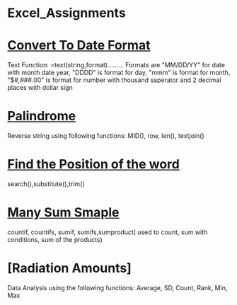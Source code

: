 # Excel_Assignments

# [Convert To Date Format](https://github.com/AnureetKaurTiwana/Excel_Assignments/blob/main/Convert-to-Date-Format.xlsx)
Text Function: =text(string,format).........
Formats are "MM/DD/YY" for date with month date year, "DDDD" is format for day, "mmm" is format for month, "$#,###.00" is format for number with thousand saperator and 2 decimal places with dollar sign

# [Palindrome](https://github.com/AnureetKaurTiwana/Excel_Assignments/blob/main/Palindrome.xlsx)
Reverse string using following functions: MID(), row, len(), textjoin()

# [Find the Position of the word](https://github.com/AnureetKaurTiwana/Excel_Assignments/blob/main/Find-the-Position-of-Word%20(1).xlsx)
search(),substitute(),trim()

# [Many Sum Smaple](https://github.com/AnureetKaurTiwana/Excel_Assignments/blob/main/Many-Sums-Sample-Data.xlsx)
  countif, countifs, sumif, sumifs,sumproduct( used to count, sum with conditions, sum of the products)

# [Radiation Amounts] 
  Data Analysis using the following functions: Average, SD, Count, Rank, Min, Max 
